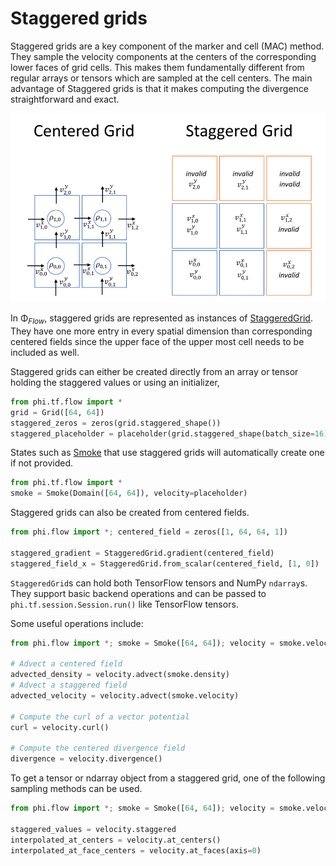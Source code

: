 
# Staggered grids

Staggered grids are a key component of the marker and cell (MAC) method. They sample the velocity components at the centers of the corresponding lower faces of grid cells. This makes them fundamentally different from regular arrays or tensors which are sampled at the cell centers. 
The main advantage of Staggered grids is that it makes computing the divergence straightforward and exact.

![image](./Staggered.png)

In Φ<sub>*Flow*</sub>, staggered grids are represented as instances of [StaggeredGrid](../phi/math/nd.py). They have one more entry in every spatial dimension than corresponding centered fields since the upper face of the upper most cell needs to be included as well.

Staggered grids can either be created directly from an array or tensor holding the staggered values or
using an initializer,

```python
from phi.tf.flow import *
grid = Grid([64, 64])
staggered_zeros = zeros(grid.staggered_shape())
staggered_placeholder = placeholder(grid.staggered_shape(batch_size=16))
```

States such as [Smoke](../phi/physics/smoke.py) that use staggered grids will automatically create one if not provided.

```python
from phi.tf.flow import *
smoke = Smoke(Domain([64, 64]), velocity=placeholder)
```

Staggered grids can also be created from centered fields.

```python
from phi.flow import *; centered_field = zeros([1, 64, 64, 1])

staggered_gradient = StaggeredGrid.gradient(centered_field)
staggered_field_x = StaggeredGrid.from_scalar(centered_field, [1, 0])
```

`StaggeredGrid`s can hold both TensorFlow tensors and NumPy `ndarray`s.
They support basic backend operations and can be passed to `phi.tf.session.Session.run()` like TensorFlow tensors.

Some useful operations include:

```python
from phi.flow import *; smoke = Smoke([64, 64]); velocity = smoke.velocity

# Advect a centered field
advected_density = velocity.advect(smoke.density)
# Advect a staggered field
advected_velocity = velocity.advect(smoke.velocity)

# Compute the curl of a vector potential
curl = velocity.curl()

# Compute the centered divergence field
divergence = velocity.divergence()
```

To get a tensor or ndarray object from a staggered grid, one of the following sampling methods can be used.

```python
from phi.flow import *; smoke = Smoke([64, 64]); velocity = smoke.velocity

staggered_values = velocity.staggered
interpolated_at_centers = velocity.at_centers()
interpolated_at_face_centers = velocity.at_faces(axis=0)
```
